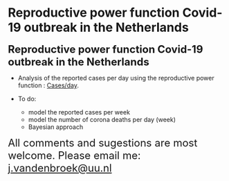 Reproductive power function Covid-19 outbreak in the Netherlands
================

<font size="5"> **Reproductive power function Covid-19 outbreak in the
Netherlands**</font>

  - Analysis of the reported cases per day using the reproductive power
    function : [Cases/day](cases_day.html).

  - To do:
    
      - model the reported cases per week
      - model the number of corona deaths per day (week)
      - Bayesian approach

<font size="5"> All comments and sugestions are most welcome. Please
email me: <j.vandenbroek@uu.nl></font>
